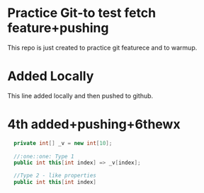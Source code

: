 # Practice Git-to test fetch feature+pushing
This repo is just created to practice git featurece and to warmup.

# Added Locally
This line added locally and then pushed to github.

# 4th added+pushing+6thewx
```csharp
  private int[] _v = new int[10];
  
  //:one::one: Type 1 
  public int this[int index] => _v[index];

  //Type 2 - like properties
  public int this[int index]
  ```
